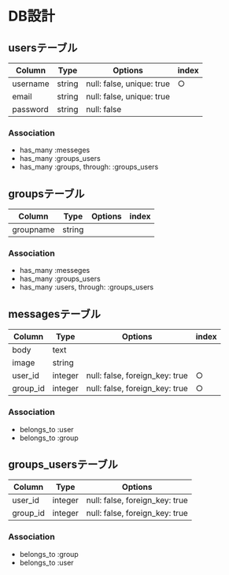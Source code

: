 # DB設計

## usersテーブル
|Column|Type|Options|index|
|------|----|-------|-----|
|username|string|null: false, unique: true|○|
|email|string|null: false, unique: true|
|password|string|null: false|

### Association
- has_many :messeges
- has_many :groups_users
- has_many :groups, through: :groups_users

## groupsテーブル
|Column|Type|Options|index|
|------|----|-------|-----|
|groupname|string|

### Association
- has_many :messeges
- has_many :groups_users
- has_many :users, through: :groups_users

## messagesテーブル
|Column|Type|Options|index|
|------|----|-------|-----|
|body|text|
|image|string|
|user_id|integer|null: false, foreign_key: true|○|
|group_id|integer|null: false, foreign_key: true|○|

### Association
- belongs_to :user
- belongs_to :group

## groups_usersテーブル

|Column|Type|Options|
|------|----|-------|
|user_id|integer|null: false, foreign_key: true|
|group_id|integer|null: false, foreign_key: true|

### Association
- belongs_to :group
- belongs_to :user